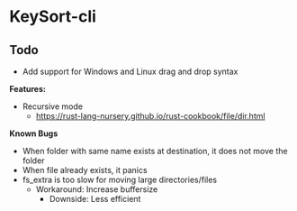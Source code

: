 # KeySort-cli

## Todo
- Add support for Windows and Linux drag and drop syntax

**Features:**
- Recursive mode
    - https://rust-lang-nursery.github.io/rust-cookbook/file/dir.html

**Known Bugs**
- When folder with same name exists at destination, it does not move the folder
- When file already exists, it panics
- fs_extra is too slow for moving large directories/files
    - Workaround: Increase buffersize
        - Downside: Less efficient

